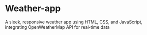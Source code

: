 # Weather-app
A sleek, responsive weather app using HTML, CSS, and JavaScript, integrating OpenWeatherMap API for real-time data
